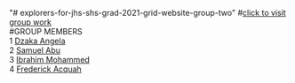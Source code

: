 "# explorers-for-jhs-shs-grad-2021-grid-website-group-two" 
#[click to visit group work](https://brightfield-tech-academy.github.io/explorers-for-jhs-shs-grad-2021-grid-website-group-two/)<br/>
#GROUP MEMBERS<br/>
1 [Dzaka Angela](https://github.com/DzakaAngela)<br/>
2 [Samuel Abu](https://github.com/Samuelabu2003)<br/>
3 [Ibrahim Mohammed](https://github.com/ibrahimmohammeddev)<br/>
4 [Frederick Acquah](https://github.com/Frederick-Acquah)
